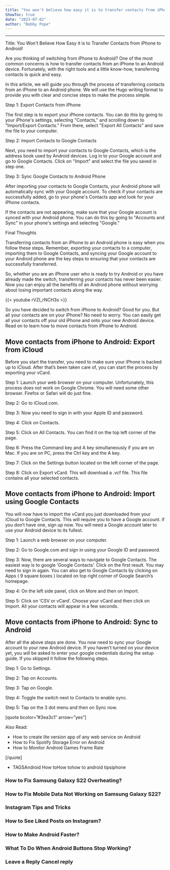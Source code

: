 ```yaml
---
title: "You won't believe how easy it is to transfer contacts from iPhone to Android!"
ShowToc: true 
date: "2023-07-02"
author: "Bobby Pope"
---
```

*****
Title: You Won't Believe How Easy it is to Transfer Contacts from iPhone to Android!

Are you thinking of switching from iPhone to Android? One of the most common concerns is how to transfer contacts from an iPhone to an Android device. Fortunately, with the right tools and a little know-how, transferring contacts is quick and easy.

In this article, we will guide you through the process of transferring contacts from an iPhone to an Android phone. We will use the Hugo writing format to provide you with clear and concise steps to make the process simple.

Step 1: Export Contacts from iPhone

The first step is to export your iPhone contacts. You can do this by going to your iPhone's settings, selecting "Contacts," and scrolling down to "Import/Export Contacts." From there, select "Export All Contacts" and save the file to your computer.

Step 2: Import Contacts to Google Contacts

Next, you need to import your contacts to Google Contacts, which is the address book used by Android devices. Log in to your Google account and go to Google Contacts. Click on "Import" and select the file you saved in step one.

Step 3: Sync Google Contacts to Android Phone

After importing your contacts to Google Contacts, your Android phone will automatically sync with your Google account. To check if your contacts are successfully added, go to your phone's Contacts app and look for your iPhone contacts.

If the contacts are not appearing, make sure that your Google account is synced with your Android phone. You can do this by going to "Accounts and Sync" in your phone's settings and selecting "Google."

Final Thoughts

Transferring contacts from an iPhone to an Android phone is easy when you follow these steps. Remember, exporting your contacts to a computer, importing them to Google Contacts, and syncing your Google account to your Android phone are the key steps to ensuring that your contacts are successfully transferred.

So, whether you are an iPhone user who is ready to try Android or you have already made the switch, transferring your contacts has never been easier. Now you can enjoy all the benefits of an Android phone without worrying about losing important contacts along the way.

{{< youtube rVZl_rNCH3s >}} 



So you have decided to switch from iPhone to Android? Good for you. But all your contacts are on your iPhone? No need to worry. You can easily get all your contacts off your old iPhone and onto your new Android device. Read on to learn how to move contacts from iPhone to Android.
 
## Move contacts from iPhone to Android: Export from iCloud
 
Before you start the transfer, you need to make sure your iPhone is backed up to iCloud. After that’s been taken care of, you can start the process by exporting your vCard.
 
Step 1: Launch your web browser on your computer. Unfortunately, this process does not work on Google Chrome. You will need some other browser. Firefox or Safari will do just fine.
 
Step 2: Go to iCloud.com.
 
Step 3: Now you need to sign in with your Apple ID and password.
 
Step 4: Click on Contacts.
 
Step 5: Click on All Contacts. You can find it on the top left corner of the page.
 
Step 6: Press the Command key and A key simultaneously if you are on Mac. If you are on PC, press the Ctrl key and the A key.
 
Step 7: Click on the Settings button located on the left corner of the page.
 
Step 8: Click on Export vCard. This will download a .vcf file. This file contains all your selected contacts.
 
## Move contacts from iPhone to Android: Import using Google Contacts
 
You will now have to import the vCard you just downloaded from your iCloud to Google Contacts. This will require you to have a Google account. if you don’t have one, sign up now. You will need a Google account later to use your Android device to its fullest.
 
Step 1: Launch a web browser on your computer.
 
Step 2: Go to Google.com and sign in using your Google ID and password.
 
Step 3: Now, there are several ways to navigate to Google Contacts. The easiest way is to google ‘Google Contacts’. Click on the first result. You may need to sign in again. You can also get to Google Contacts by clicking on Apps ( 9 square boxes ) located on top right corner of Google Search’s homepage.
 
Step 4: On the left side panel, click on More and then on Import.
 
Step 5: Click on ‘CSV or vCard’. Choose your vCard and then click on Import. All your contacts will appear in a few seconds.
 
## Move contacts from iPhone to Android: Sync to Android
 
After all the above steps are done. You now need to sync your Google account to your new Android device. If you haven’t turned on your device yet, you will be asked to enter your google credentials during the setup guide. If you skipped it follow the following steps.
 
Step 1: Go to Settings.
 
Step 2: Tap on Accounts.
 
Step 3: Tap on Google.
 
Step 4: Toggle the switch next to Contacts to enable sync.
 
Step 5: Tap on the 3 dot menu and then on Sync now.
 
[quote bcolor=”#3ea3c1″ arrow=”yes”]
 
Also Read:
 
- How to create lite version app of any web service on Android
 - How to Fix Spotify Storage Error on Android
 - How to Monitor Android Games Frame Rate

 
[/quote]
 
- TAGSAndroid How toHow tohow to android tipsiphone

 
### How to Fix Samsung Galaxy S22 Overheating?
 
### How to Fix Mobile Data Not Working on Samsung Galaxy S22?
 
### Instagram Tips and Tricks
 
### How to See Liked Posts on Instagram?
 
### How to Make Android Faster?
 
### What To Do When Android Buttons Stop Working?
 
### Leave a Reply Cancel reply





